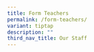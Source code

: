 ```yaml
---
title: Form Teachers
permalink: /form-teachers/
variant: tiptap
description: ""
third_nav_title: Our Staff
---
```

